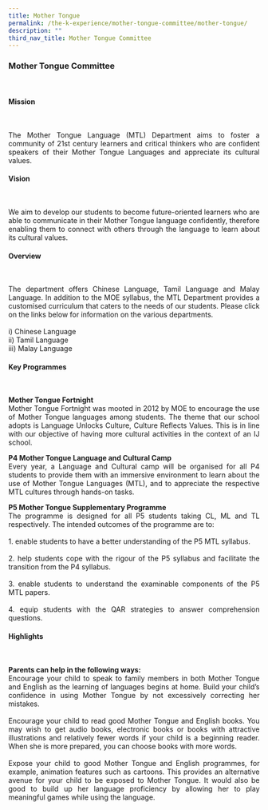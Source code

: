 ```yaml
---
title: Mother Tongue
permalink: /the-k-experience/mother-tongue-committee/mother-tongue/
description: ""
third_nav_title: Mother Tongue Committee
---
```

<h3>Mother Tongue Committee</h3><br>
<h4>Mission</h4><br>
<p align="justify">The Mother Tongue Language (MTL) Department aims to foster a community of 21st century learners and critical thinkers who are confident speakers of their Mother Tongue Languages and appreciate its cultural values.  </p>
<h4>Vision</h4><br>
<p align="justify">We aim to develop our students to become future-oriented learners who are able to communicate in their Mother Tongue language confidently, therefore enabling them to connect with others through the language to learn about its cultural values.</p>
<h4>Overview</h4><br>
<p align="justify">The department offers Chinese Language, Tamil Language and Malay Language. In addition to the MOE syllabus, the MTL Department provides a customised curriculum that caters to the needs of our students. Please click on the links below for information on the various departments.<br><br>
i)  Chinese Language<br>
ii)  Tamil Language<br>
iii)  Malay Language</p>

<h4>Key Programmes</h4><br>
<p align="justify"><strong>Mother Tongue Fortnight</strong><br>
Mother Tongue Fortnight was mooted in 2012 by MOE to encourage the use of Mother Tongue languages among students. The theme that our school adopts is Language Unlocks Culture, Culture Reflects Values.  This is in line with our objective of having more cultural activities in the context of an IJ school. </p>
<p align="justify"><strong>P4 Mother Tongue Language and Cultural Camp</strong><br>
Every year, a Language and Cultural camp will be organised for all P4 students to provide them with an immersive environment to learn about the use of Mother Tongue Languages (MTL), and to appreciate the respective MTL cultures through hands-on tasks.  </p>
<p align="justify"><strong>P5 Mother Tongue Supplementary Programme</strong><br>
The programme is designed for all P5 students taking CL, ML and TL respectively. The intended outcomes of the programme are to:<br><br>
1.	enable students to have a better understanding of the P5 MTL syllabus.<br><br>
2.	help students cope with the rigour of the P5 syllabus and facilitate the transition from the P4 syllabus.<br><br>
3.	enable students to understand the examinable components of the P5 MTL papers.<br><br>
4.	equip students with the QAR strategies to answer comprehension questions.
 </p>
<h4>Highlights</h4><br>
<p align="justify"><strong>Parents can help in the following ways:</strong><br>
Encourage your child to speak to family members in both Mother Tongue and English as the learning of languages begins at home. Build your child’s confidence in using Mother Tongue by not excessively correcting her mistakes.<br><br>
Encourage your child to read good Mother Tongue and English books. You may wish to get audio books, electronic books or books with attractive illustrations and relatively fewer words if your child is a beginning reader. When she is more prepared, you can choose books with more words. <br><br>
Expose your child to good Mother Tongue and English programmes, for example, animation features such as cartoons. This provides an alternative avenue for your child to be exposed to Mother Tongue. It would also be good to build up her language proficiency by allowing her to play meaningful games while using the language. </p>